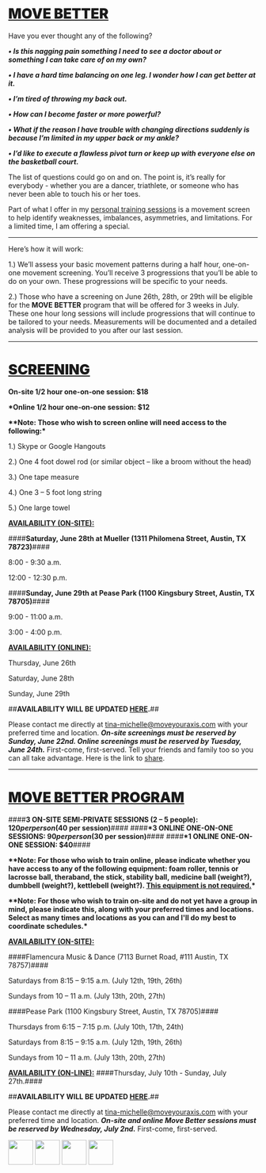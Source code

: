 <u><h1 style="font-weight:900;">MOVE BETTER</h1></u>

Have you ever thought any of the following?  

__*•    Is this nagging pain something I need to see a doctor about or something I can take care of on my own?*__

__*•    I have a hard time balancing on one leg.  I wonder how I can get better at it.*__

__*•	I’m tired of throwing my back out.*__

__*•	How can I become faster or more powerful?*__

__*•	What if the reason I have trouble with changing directions suddenly is because I’m limited in my upper back or my ankle?*__

__*•	I’d like to execute a flawless pivot turn or keep up with everyone else on the basketball court.*__


The list of questions could go on and on.  The point is, it’s really for everybody - whether you are a dancer, triathlete, or someone who has never been able to touch his or her toes.  

Part of what I offer in my [personal training sessions](http://www.tina-michelle.com) is a movement screen to help identify weaknesses, imbalances, asymmetries, and limitations.  For a limited time, I am offering a special.

---

Here’s how it will work:

1.)	We’ll assess your basic movement patterns during a half hour, one-on-one movement screening.  You’ll receive 3 progressions that you’ll be able to do on your own.  These progressions will be specific to your needs.

2.)	Those who have a screening on June 26th, 28th, or 29th will be eligible for the **MOVE BETTER** program that will be offered for 3 weeks in July.  These one hour long sessions will include progressions that will continue to be tailored to your needs.  Measurements will be documented and a detailed analysis will be provided to you after our last session.  

---

<u><h1 style="font-weight:900;">SCREENING</h1></u>

**On-site 1/2 hour one-on-one session: $18**

__*Online 1/2 hour one-on-one session: $12__


__**Note: Those who wish to screen online will need access to the following:*__

1.) Skype or Google Hangouts

2.) One 4 foot dowel rod (or similar object – like a broom without the head)

3.) One tape measure

4.) One 3 – 5 foot long string

5.) One large towel

<u><b>AVAILABILITY (ON-SITE):</b></u>

####**__Saturday, June 28th at Mueller (1311 Philomena Street, Austin, TX 78723)__**####

8:00 - 9:30 a.m.

12:00 - 12:30 p.m.

####**__Sunday, June 29th at Pease Park (1100 Kingsbury Street, Austin, TX 78705)__**####

9:00 - 11:00 a.m.

3:00 - 4:00 p.m.

<u><b>AVAILABILITY (ONLINE):</b></u>

Thursday, June 26th 

Saturday, June 28th

Sunday, June 29th

##**AVAILABILITY WILL BE UPDATED [HERE](http://www.tina-michelle.com/availability).**##

Please contact me directly at tina-michelle@moveyouraxis.com with your preferred time and location.  __*On-site screenings must be reserved by Sunday, June 22nd.  Online screenings must be reserved by Tuesday, June 24th.*__  First-come, first-served.  Tell your friends and family too so you can all take advantage.  Here is the link to [share](http://www.tina-michelle.com/movebetter). 

---

<u><h1 style="font-weight:900;">MOVE BETTER PROGRAM</h1></u>

####**3 ON-SITE SEMI-PRIVATE SESSIONS (2 – 5 people): $120 per person ($40 per session)**####
####__*3 ONLINE ONE-ON-ONE SESSIONS: $90 per person ($30 per session)__####
####__*1 ONLINE ONE-ON-ONE SESSION: $40__####

__**Note: For those who wish to train online, please indicate whether you have access to any of the following equipment: foam roller, tennis or lacrosse ball, theraband, the stick, stability ball, medicine ball (weight?), dumbbell (weight?), kettlebell (weight?).  <u>This equipment is not required.</u>*__

__**Note: For those who wish to train on-site and do not yet have a group in mind, please indicate this, along with your preferred times and locations.  Select as many times and locations as you can and I'll do my best to coordinate schedules.*__

<u><b>AVAILABILITY (ON-SITE):</b></u>

####Flamencura Music & Dance (7113 Burnet Road, #111 Austin, TX 78757)####	

Saturdays from 8:15 – 9:15 a.m. (July 12th, 19th, 26th)

Sundays from 10 – 11 a.m. (July 13th, 20th, 27th)

####Pease Park (1100 Kingsbury Street, Austin, TX 78705)####

Thursdays from 6:15 – 7:15 p.m. (July 10th, 17th, 24th)

Saturdays from 8:15 – 9:15 a.m. (July 12th, 19th, 26th)

Sundays from 10 – 11 a.m. (July 13th, 20th, 27th)

<u><b>AVAILABILITY (ON-LINE):</b></u>
####Thursday, July 10th - Sunday, July 27th.#### 

##**AVAILABILITY WILL BE UPDATED [HERE](http://www.tina-michelle.com/availability).**##

Please contact me directly at tina-michelle@moveyouraxis.com with your preferred time and location.  __*On-site and online Move Better sessions must be reserved by Wednesday, July 2nd.*__  First-come, first-served.

<a href="https://www.facebook.com/tinamichellespage"><img src="http://www.underconsideration.com/brandnew/archives/facebook_logo_detail.gif" height="50"/></a>
<a href="https://twitter.com/rhythmnmovement"><img src= "https://pbs.twimg.com/profile_images/2284174758/v65oai7fxn47qv9nectx.png" height="50"/></a>
<a href="https://www.linkedin.com/pub/tina-michelle-pittsley/32/731/487"><img src="http://press.linkedin.com/display-media/206/4" width="50"/></a>
<a href="https://plus.google.com/u/0/100207239079448872059"><img src="https://plus.google.com/u/0/100207239079448872059/posts" height="50"/></a>

